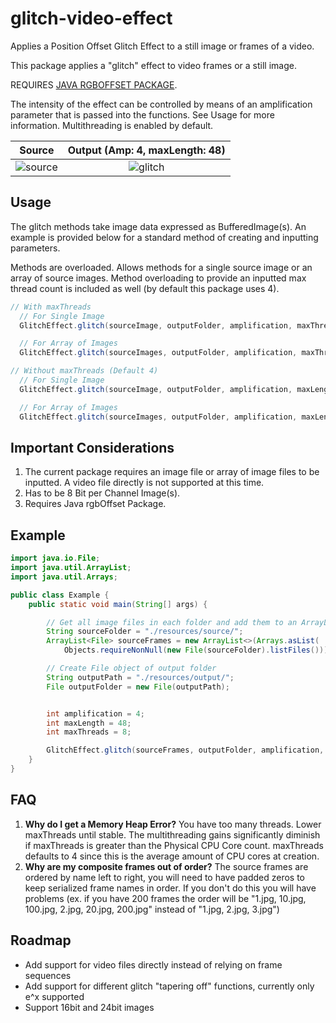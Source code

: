 # glitch-video-effect
Applies a Position Offset Glitch Effect to a still image or frames of a video.

This package applies a "glitch" effect to video frames or a still image.

REQUIRES [JAVA RGBOFFSET PACKAGE](https://github.com/aabalke33/rgb-offset).

The intensity of the effect can be controlled by means of an amplification parameter that is passed into the functions. See Usage for more information.
Multithreading is enabled by default.

Source                 |  Output (Amp: 4, maxLength: 48)        
:-------------------------:|:-------------------------:
![source](https://github.com/aabalke33/glitch-video-effect/assets/22086435/04a26cf3-3687-454c-bb41-ebda0fda8081)  |  ![glitch](https://github.com/aabalke33/glitch-video-effect/assets/22086435/5523eac7-bc1b-4fc3-8e06-345ca430e517)

## Usage
The glitch methods take image data expressed as BufferedImage(s). An example is provided below for a standard method of creating and inputting parameters.

Methods are overloaded. Allows methods for a single source image or an array of source images. Method overloading to provide an inputted max thread count is included as well (by default this package uses 4).

```java
// With maxThreads
  // For Single Image
  GlitchEffect.glitch(sourceImage, outputFolder, amplification, maxThreads, maxLength);

  // For Array of Images
  GlitchEffect.glitch(sourceImages, outputFolder, amplification, maxThreads, maxLength);

// Without maxThreads (Default 4)
  // For Single Image
  GlitchEffect.glitch(sourceImage, outputFolder, amplification, maxLength);

  // For Array of Images
  GlitchEffect.glitch(sourceImages, outputFolder, amplification, maxLength);

```

## Important Considerations
1. The current package requires an image file or array of image files to be inputted. A video file directly is not supported at this time.
2. Has to be 8 Bit per Channel Image(s).
3. Requires Java rgbOffset Package.

## Example

```java
import java.io.File;
import java.util.ArrayList;
import java.util.Arrays;

public class Example {
    public static void main(String[] args) {

        // Get all image files in each folder and add them to an ArrayList of files
        String sourceFolder = "./resources/source/";
        ArrayList<File> sourceFrames = new ArrayList<>(Arrays.asList(
            Objects.requireNonNull(new File(sourceFolder).listFiles())));

        // Create File object of output folder
        String outputPath = "./resources/output/";
        File outputFolder = new File(outputPath);


        int amplification = 4;
        int maxLength = 48;
        int maxThreads = 8;

        GlitchEffect.glitch(sourceFrames, outputFolder, amplification, maxThreads, maxLength);
    }
}
```

## FAQ
1. **Why do I get a Memory Heap Error?** You have too many threads. Lower maxThreads until stable. The multithreading gains significantly diminish if maxThreads is greater than the Physical CPU Core count. maxThreads defaults to 4 since this is the average amount of CPU cores at creation.
2. **Why are my composite frames out of order?** The source frames are ordered by name left to right, you will need to have padded zeros to keep serialized frame names in order. If you don't do this you will have problems (ex. if you have 200 frames the order will be "1.jpg, 10.jpg, 100.jpg, 2.jpg, 20.jpg, 200.jpg" instead of "1.jpg, 2.jpg, 3.jpg")

## Roadmap
- Add support for video files directly instead of relying on frame sequences
- Add support for different glitch "tapering off" functions, currently only e^x supported
- Support 16bit and 24bit images
